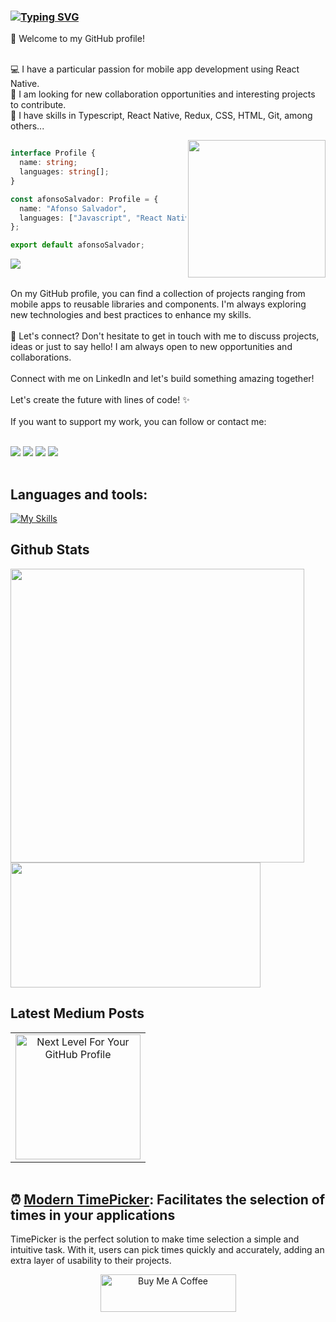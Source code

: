 ### [![Typing SVG](https://readme-typing-svg.demolab.com?font=Fira+Code&pause=1000&color=FFFFFF&random=false&width=435&lines=%F0%9F%91%8B+Hello%2C+I'm+Afonso+Salvador!+%F0%9F%91%A8%E2%80%8D%F0%9F%92%BB)](https://git.io/typing-svg)

🌟 Welcome to my GitHub profile!
</br>
</br>

💻 I have a particular passion for mobile app development using React Native.</br>
🚀 I am looking for new collaboration opportunities and interesting projects to contribute.</br>
🌟 I have skills in Typescript, React Native, Redux, CSS, HTML, Git, among others...</br>

<img src="https://media.giphy.com/media/3pHrwP0Lg9t8NqiLWY/giphy.gif" align="right" width="220">

```typescript

interface Profile {
  name: string;
  languages: string[];
}

const afonsoSalvador: Profile = {
  name: "Afonso Salvador",
  languages: ["Javascript", "React Native", "Typescript", "Redux", "REST API"],
};

export default afonsoSalvador;
```
![](https://komarev.com/ghpvc/?username=afonsomsalvador&color=lightgrey&style=plastic&abbreviated=true)

</br>
On my GitHub profile, you can find a collection of projects ranging from mobile apps to reusable libraries and components. I'm always exploring new technologies and best practices to enhance my skills.
</br>
</br>
🤝 Let's connect? Don't hesitate to get in touch with me to discuss projects, ideas or just to say hello! 
I am always open to new opportunities and collaborations. </br></br>Connect with me on LinkedIn and let's build something amazing together!

</br>
</br>
Let's create the future with lines of code! ✨
</br>
</br>
If you want to support my work, you can follow or contact me:
</br>
</br>

<a href="https://medium.com/@afonsomsalvador" target="_blank"><img src="https://img.shields.io/badge/Medium-12100E?style=for-the-badge&logo=medium&logoColor=white" target="_blank"></a>     <a href="https://www.youtube.com/channel/UCgd367m7sEYzxoCxZ0l-IIg" target="_blank"><img src="https://img.shields.io/badge/YouTube-FF0000?style=for-the-badge&logo=youtube&logoColor=white" target="_blank"></a>     <a href="https://www.linkedin.com/in/afonso-salvador/" target="_blank"><img src="https://img.shields.io/badge/-LinkedIn-%230077B5?style=for-the-badge&logo=linkedin&logoColor=white" target="_blank"></a>     <a href = "mailto: afonso.macedo1@gmail.com"><img src="https://img.shields.io/badge/-Gmail-%23333?style=for-the-badge&logo=gmail&logoColor=white" target="_blank"></a>

  <img src="https://www.animatedimages.org/data/media/562/animated-line-image-0111.gif" width="1000" height="2" />

## **Languages and tools:**  
[![My Skills](https://skillicons.dev/icons?i=react,vue,html,js,css,redux,mysql,c,cs,dotnet,java,ts,firebase,git,androidstudio,bitbucket,azure,figma,github,npm,postman,visualstudio,vscode,wordpress)](https://skillicons.dev)

## Github Stats

<img width="470" src="https://github-readme-stats.vercel.app/api?username=afonsomsalvador&show_icons=true&theme=github_dark&include_all_commits=true"/><img height="200" width="400" src="https://github-readme-stats.vercel.app/api/top-langs/?username=afonsomsalvador&layout=compact&theme=github_dark&langs_count=15" />
</div>

## Latest Medium Posts

<table>
  <tr>
    <td align="center">
      <a href="https://medium.com/@afonsomsalvador/next-level-for-your-github-profile-c0af5f1b522c">
        <img src="https://github.com/afonsomsalvador/afonsomsalvador/assets/58223413/bb44d5ea-3d3d-49aa-9055-cadb6385144a" alt="Next Level For Your GitHub Profile" style="width:200px;height:200px;">
      </a>
    </td>
    
  </tr>
</table>

  <img src="https://www.animatedimages.org/data/media/562/animated-line-image-0111.gif" width="1000" height="2" />
  
## ⏰ [Modern TimePicker](https://github.com/afonsomsalvador/react-native-modern-time-picker): Facilitates the selection of times in your applications
TimePicker is the perfect solution to make time selection a simple and intuitive task. With it, users can pick times quickly and accurately, adding an extra layer of usability to their projects.
</br>


<div align="center">
    <a href="https://www.buymeacoffee.com/afonsomsalvador" target="_blank"><img src="https://cdn.buymeacoffee.com/buttons/v2/default-yellow.png" alt="Buy Me A Coffee" style="height: 60px !important;width: 217px !important;" >
    </a>
</div>
